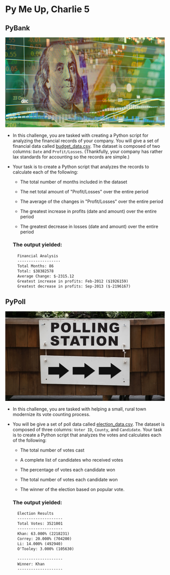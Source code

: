 # Py Me Up, Charlie 5

## PyBank

![Revenue](Images/revenue-per-lead.png)

* In this challenge, you are tasked with creating a Python script for analyzing the financial records of your company. You will give a set of financial data called [budget_data.csv](PyBank/Resources/budget_data.csv). The dataset is composed of two columns: `Date` and `Profit/Losses`. (Thankfully, your company has rather lax standards for accounting so the records are simple.)

* Your task is to create a Python script that analyzes the records to calculate each of the following:

  * The total number of months included in the dataset

  * The net total amount of "Profit/Losses" over the entire period

  * The average of the changes in "Profit/Losses" over the entire period

  * The greatest increase in profits (date and amount) over the entire period

  * The greatest decrease in losses (date and amount) over the entire period

  ### The output yielded:

  ```text
    Financial Analysis
    -------------------
    Total Months: 86
    Total: $38382578
    Average Change: $-2315.12
    Greatest increase in profits: Feb-2012 ($1926159)
    Greatest decrease in profits: Sep-2013 ($-2196167)
  ```

## PyPoll

![Vote Counting](Images/Vote_counting.png)

* In this challenge, you are tasked with helping a small, rural town modernize its vote counting process.

* You will be give a set of poll data called [election_data.csv](PyPoll/Resources/election_data.csv). The dataset is composed of three columns: `Voter ID`, `County`, and `Candidate`. Your task is to create a Python script that analyzes the votes and calculates each of the following:

  * The total number of votes cast

  * A complete list of candidates who received votes

  * The percentage of votes each candidate won

  * The total number of votes each candidate won

  * The winner of the election based on popular vote.

  ### The output yielded:

  ```text
	Election Results
	--------------------
	Total Votes: 3521001
	--------------------
	Khan: 63.000% (2218231)
	Correy: 20.000% (704200)
	Li: 14.000% (492940)
	O'Tooley: 3.000% (105630)
	
	--------------------
	Winner: Khan
	--------------------
  ```
